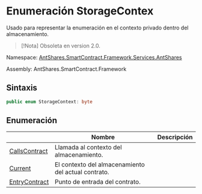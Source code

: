 # Enumeración StorageContex

Usado para representar la enumeración en el contexto privado dentro del almacenamiento.

> [!Nota]
> Obsoleta en version 2.0.

Namespace: [AntShares.SmartContract.Framework.Services.AntShares](../AntShares.md)

Assembly: AntShares.SmartContract.Framework

## Sintaxis

```c#
public enum StorageContext: byte
```

## Enumeración

| | Nombre | Descripción |
| ---------------------------------------- | ---------------------------------------- | ---------------------- |
[CallsContract](StorageContex/CallingContract.md) | Llamada al contexto del almacenamiento. |
[Current](StorageContex/Current.md) | El contexto del almacenamiento del actual contrato. |
[EntryContract](StorageContex/EntryContract.md) | Punto de entrada del contrato. |

